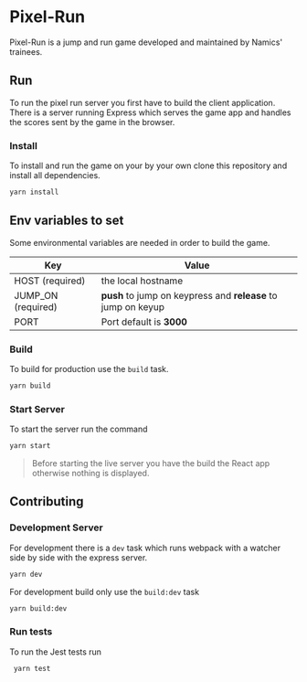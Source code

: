 # Pixel-Run

Pixel-Run is a jump and run game developed and maintained by Namics' trainees.

## Run

To run the pixel run server you first have to build the client application. There is a server running Express which serves the game app and handles the scores sent by the game in the browser.

### Install

To install and run the game on your by your own clone this repository and install all dependencies.

```bash
yarn install
```

## Env variables to set

Some environmental variables are needed in order to build the game.

| Key                | Value                                                         |
| ------------------ | ------------------------------------------------------------- |
| HOST (required)    | the local hostname                                            |
| JUMP_ON (required) | **push** to jump on keypress and **release** to jump on keyup |
| PORT               | Port default is **3000**                                      |

### Build

To build for production use the `build` task.

```bash
yarn build
```

### Start Server

To start the server run the command

```bash
yarn start
```

> Before starting the live server you have the build the React app otherwise nothing is displayed.

## Contributing

### Development Server

For development there is a `dev` task which runs webpack with a watcher side by side with the express server.

```bash
yarn dev
```

For development build only use the `build:dev` task

```bash
yarn build:dev
```

### Run tests

To run the Jest tests run

```bash
 yarn test
```
